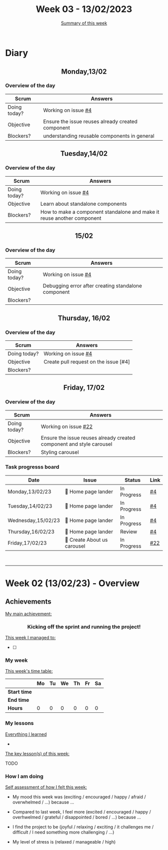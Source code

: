 


<!-- 
  Welcome to your weekly agenda.
  In this agenda, you will note down day to day progress.
-->

<h1 align="center">Week 03 - 13/02/2023</h1>

<p align="center"><a href="#summary">Summary of this week</a></p>

<br/>

<!-- 
  -- SECTION: OVERVIEW
  -- For each day, fill out your dairy
  -->

<h1>Diary</h1>

<h2 align="center">Monday,13/02</h2>

### Overview of the day

<!-- Fill out the daily scrum table 
  -- Doing today? - What are you working on today?
  -- Objective?   - What do you hope to achieve today?
  -- Blockers?    - Any blockers? Anywhere you need help?
-->

| Scrum	       | Answers 	| 
|----------	   |-------	  |
| Doing today? |  Working on issue  [#4](https://github.com/italanta/elewa-group/issues/4)       |
| Objective    |    Ensure the issue reuses already created component     |
| Blockers?    |     understanding reusable components in general    |


<h2 align="center">Tuesday,14/02</h2>

### Overview of the day

<!-- Fill out the daily scrum table 
  -- Doing today? - What are you working on today?
  -- Objective?   - What do you hope to achieve today?
  -- Blockers?    - Any blockers? Anywhere you need help?
-->

| Scrum	       | Answers 	| 
|----------	   |-------	  |
| Doing today? |  Working on issue  [#4](https://github.com/italanta/elewa-group/issues/4)       |
| Objective    |    Learn about standalone components     |
| Blockers?    |     How to make a component standalone and make it reuse another component    |


<h2 align="center">15/02</h2>

### Overview of the day

<!-- Fill out the daily scrum table 
  -- Doing today? - What are you working on today?
  -- Objective?   - What do you hope to achieve today?
  -- Blockers?    - Any blockers? Anywhere you need help?
-->

| Scrum	       | Answers 	| 
|----------	   |-------	  |
| Doing today? |  Working on issue  [#4](https://github.com/italanta/elewa-group/issues/4)       |
| Objective    |   Debugging error after creating standalone component     |
| Blockers?    |         |


<h2 align="center">Thursday, 16/02</h2>

### Overview of the day

<!-- Fill out the daily scrum table 
  -- Doing today? - What are you working on today?
  -- Objective?   - What do you hope to achieve today?
  -- Blockers?    - Any blockers? Anywhere you need help?
-->

| Scrum	       | Answers 	| 
|----------	   |-------	  |
| Doing today? |  Working on issue  [#4](https://github.com/italanta/elewa-group/issues/4)       |
| Objective    |    Create pull request on the issue [#4]     |
| Blockers?    |         |


<h2 align="center">Friday, 17/02</h2>

### Overview of the day

<!-- Fill out the daily scrum table 
  -- Doing today? - What are you working on today?
  -- Objective?   - What do you hope to achieve today?
  -- Blockers?    - Any blockers? Anywhere you need help?
-->

| Scrum	       | Answers 	| 
|----------	   |-------	  |
| Doing today? |  Working on issue  [#22](https://github.com/italanta/elewa-group/issues/22)       |
| Objective    |    Ensure the issue reuses already created component and style carousel     |
| Blockers?    |     Styling carousel    |

### Task progresss board

<!-- List all the tasks and bounties in progress this week -->

| Date     	| Issue 	| Status 	| Link 	|
|----------	|-------	|--------	|------	|
| Monday,13/02/23 	| 🏇 Home page lander| In Progress | [#4](https://github.com/italanta/elewa-group/issues/4) |
| Tuesday,14/02/23	| 🏇 Home page lander| In Progress  | [#4](https://github.com/italanta/elewa-group/issues/4) |
| Wednesday,15/02/23	| 🏇 Home page lander| In Progress  | [#4](https://github.com/italanta/elewa-group/issues/4) |
| Thursday,16/02/23	| 🏇 Home page lander| Review  | [#4](https://github.com/italanta/elewa-group/issues/4) |
| Friday,17/02/23	| 🏇 Create About us carousel | In Progress | [#22](https://github.com/italanta/elewa-group/issues/22) |




<br/>

<hr id="summary" />
<!-- Fill this section at the end of each week, -->

# Week 02 (13/02/23) - Overview

<!-- What was your main achievement -->
<h2>Achievements</h2>

<u>My main achievement:</u>

<!-- Write the achievement you are most proud off in one line! -->
<h3 align="center">Kicking off the sprint and running the project!</h3>

<!-- List all your achievement -->
<u>This week I managed to:</u>

- [ ] 


### My week
<!-- Keep track of your time table daily -->
<u>This week's time table:</u>

|                | Mo | Tu 	| We 	| Th | Fr | Sa |
|---             |---	|---	|---  |--- |--- |--- |
| **Start time** |    |     |     |    |    |    |
| **End time**	 |    |     |     |    |    |    |
| **Hours**	     | 0  | 0   | 0   | 0  | 0  | 0  |


### My lessons
<!-- What did I learn? -->
<u>Everything I learned</u>

- 

<u>The key lesson(s) of this week:</u>

TODO

### How I am doing
<!-- How did you feel? -->
<u>Self assessment of how I felt this week:</u>

- My mood this week was (exciting / encouraged / happy / afraid / overwhelmed / ...) because ...
  
- Compared to last week, I feel more (excited / encouraged / happy / overhwelmed / grateful / disappointed / bored / ...) because ...

- I find the project to be (joyful / relaxing / exciting / it challenges me / difficult / I need something more challenging / ...)

- My level of stress is (relaxed / manageable / high) 